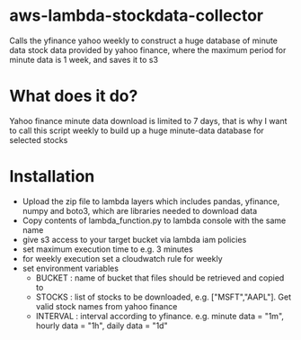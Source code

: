# aws-lambda-stockdata-collector
Calls the yfinance yahoo weekly to construct a huge database of minute data stock data provided by yahoo finance, where the maximum period for minute data is 1 week, and saves it to s3

# What does it do?

Yahoo finance minute data download is limited to 7 days, that is why I want to call this script weekly to build up a huge minute-data database for selected stocks

# Installation

- Upload the zip file to lambda layers which includes pandas, yfinance, numpy and boto3, which are libraries needed to download data
- Copy contents of lambda_function.py to lambda console with the same name
- give s3 access to your target bucket via lambda iam policies
- set maximum execution time to e.g. 3 minutes
- for weekly execution set a cloudwatch rule for weekly
- set environment variables
  - BUCKET : name of bucket that files should be retrieved and copied to
  - STOCKS : list of stocks to be downloaded, e.g. ["MSFT","AAPL"]. Get valid stock names from yahoo finance
  - INTERVAL : interval according to yfinance. e.g. minute data = "1m", hourly data = "1h", daily data = "1d"
